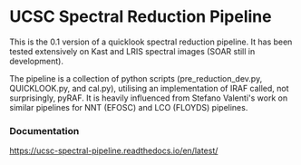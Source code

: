 UCSC Spectral Reduction Pipeline
================================

This is the 0.1 version of a quicklook spectral reduction pipeline. It has been tested extensively on Kast and LRIS spectral images (SOAR still in development). 

The pipeline is a collection of python scripts (pre_reduction_dev.py, QUICKLOOK.py, and cal.py), utilising an implementation of IRAF called, not surprisingly, pyRAF. It is heavily influenced from Stefano Valenti's work on similar pipelines for NNT (EFOSC) and LCO (FLOYDS) pipelines.

### Documentation

https://ucsc-spectral-pipeline.readthedocs.io/en/latest/